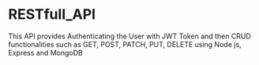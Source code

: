 # RESTfull_API

This API provides Authenticating the User with JWT Token and then CRUD functionalities such as GET, POST, PATCH, PUT, DELETE using Node js, Express and MongoDB
